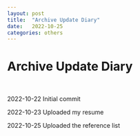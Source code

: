 ```yaml
---
layout: post
title:  "Archive Update Diary"
date:   2022-10-25
categories: others
---
```

<h1>Archive Update Diary</h1>

<br />

<p>2022-10-22 Initial commit</p>

<p>2022-10-23 Uploaded my resume</p>

<p>2022-10-25 Uploaded the reference list</p>



